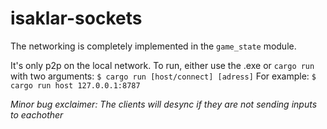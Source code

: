 # isaklar-sockets

The networking is completely implemented in the `game_state` module.

It's only p2p on the local network. To run, either use the .exe or `cargo run` with two arguments: `$ cargo run [host/connect] [adress]`
For example: `$ cargo run host 127.0.0.1:8787`

*Minor bug exclaimer: The clients will desync if they are not sending inputs to eachother*
